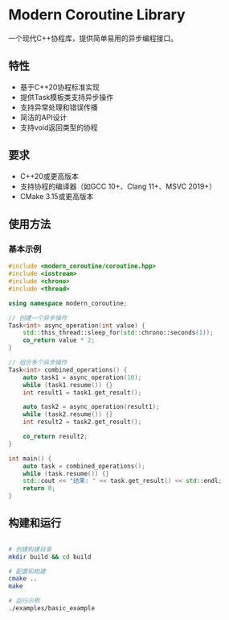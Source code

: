 # Modern Coroutine Library

一个现代C++协程库，提供简单易用的异步编程接口。

## 特性

- 基于C++20协程标准实现
- 提供Task<T>模板类支持异步操作
- 支持异常处理和错误传播
- 简洁的API设计
- 支持void返回类型的协程

## 要求

- C++20或更高版本
- 支持协程的编译器（如GCC 10+、Clang 11+、MSVC 2019+）
- CMake 3.15或更高版本

## 使用方法

### 基本示例

```cpp
#include <modern_coroutine/coroutine.hpp>
#include <iostream>
#include <chrono>
#include <thread>

using namespace modern_coroutine;

// 创建一个异步操作
Task<int> async_operation(int value) {
    std::this_thread::sleep_for(std::chrono::seconds(1));
    co_return value * 2;
}

// 组合多个异步操作
Task<int> combined_operations() {
    auto task1 = async_operation(10);
    while (task1.resume()) {}
    int result1 = task1.get_result();

    auto task2 = async_operation(result1);
    while (task2.resume()) {}
    int result2 = task2.get_result();

    co_return result2;
}

int main() {
    auto task = combined_operations();
    while (task.resume()) {}
    std::cout << "结果: " << task.get_result() << std::endl;
    return 0;
}
```

## 构建和运行

```bash

# 创建构建目录
mkdir build && cd build

# 配置和构建
cmake ..
make

# 运行示例
./examples/basic_example
```
